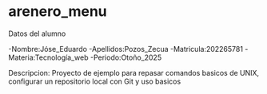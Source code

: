 # arenero_menu
Datos del alumno

-Nombre:Jóse_Eduardo
-Apellidos:Pozos_Zecua
-Matricula:202265781
-Materia:Tecnología_web
-Periodo:Otoño_2025

Descripcion: Proyecto de ejemplo para repasar
comandos basicos de UNIX, configurar un
repositorio local con Git y uso basicos 
